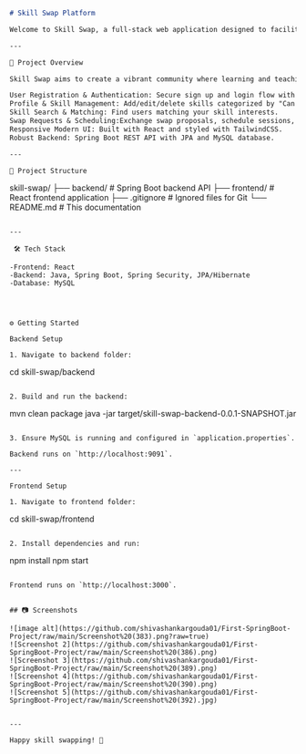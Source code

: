
```markdown
# Skill Swap Platform

Welcome to Skill Swap, a full-stack web application designed to facilitate peer-to-peer skill exchange! Users can register, showcase skills they can teach or want to learn, search for matching partners, send swap requests, schedule exchanges, and track their progress effortlessly.

---

🚀 Project Overview

Skill Swap aims to create a vibrant community where learning and teaching skills is easy, interactive, and rewarding.

User Registration & Authentication: Secure sign up and login flow with hashed passwords.
Profile & Skill Management: Add/edit/delete skills categorized by "Can Teach" or "Want to Learn".
Skill Search & Matching: Find users matching your skill interests.
Swap Requests & Scheduling:Exchange swap proposals, schedule sessions, accept/reject requests.
Responsive Modern UI: Built with React and styled with TailwindCSS.
Robust Backend: Spring Boot REST API with JPA and MySQL database.

---

📂 Project Structure

```
skill-swap/
  ├── backend/                # Spring Boot backend API
  ├── frontend/               # React frontend application
  ├── .gitignore              # Ignored files for Git
  └── README.md               # This documentation
```

---

 🛠️ Tech Stack

-Frontend: React
-Backend: Java, Spring Boot, Spring Security, JPA/Hibernate
-Database: MySQL




⚙️ Getting Started

Backend Setup

1. Navigate to backend folder:

```
cd skill-swap/backend
```

2. Build and run the backend:

```
mvn clean package
java -jar target/skill-swap-backend-0.0.1-SNAPSHOT.jar
```

3. Ensure MySQL is running and configured in `application.properties`.

Backend runs on `http://localhost:9091`.

---

Frontend Setup

1. Navigate to frontend folder:

```
cd skill-swap/frontend
```

2. Install dependencies and run:

```
npm install
npm start
```

Frontend runs on `http://localhost:3000`.


## 📷 Screenshots

![image alt](https://github.com/shivashankargouda01/First-SpringBoot-Project/raw/main/Screenshot%20(383).png?raw=true)
![Screenshot 2](https://github.com/shivashankargouda01/First-SpringBoot-Project/raw/main/Screenshot%20(386).png)
![Screenshot 3](https://github.com/shivashankargouda01/First-SpringBoot-Project/raw/main/Screenshot%20(389).png)
![Screenshot 4](https://github.com/shivashankargouda01/First-SpringBoot-Project/raw/main/Screenshot%20(390).png)
![Screenshot 5](https://github.com/shivashankargouda01/First-SpringBoot-Project/raw/main/Screenshot%20(392).jpg)


---

Happy skill swapping! 🎉
```

